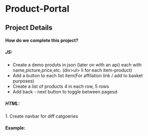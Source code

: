 # Product-Portal

<h2>Project Details</h2>

<h4>How do we complete this project?</h4>
<h5>JS:</h5>
<ul>
<li>Create a demo produts in json (later on with  an api) each with name,picture,price,etc. (div>ul> li for each item-product)
</li>
<li>Add a button to each list item(For affilation link / add to basket purposes)</li>
<li>Create a list of products 4 in each row, 5 rows</li>
<li>Add back - next button to toggle between pagesd</li>

</ul> 

<h5>HTML:</h5>
1. Create navbar for diff catgoeries


<h4>Example:</h4>
<a href="https://gitter.im/danydin/Lobby" target="_blank"><img src="http://i.imgur.com/NdUM5qd.png" alt="" data-canonical-src="http://i.imgur.com/NdUM5qd.png" style="max-width:50%;"></a>
